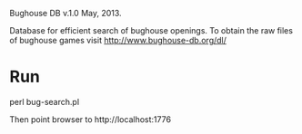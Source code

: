 Bughouse DB v.1.0
May, 2013.

Database for efficient search of bughouse openings. 
To obtain the raw files of bughouse games visit http://www.bughouse-db.org/dl/

Run
===
perl bug-search.pl

Then point browser to http://localhost:1776
